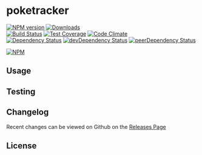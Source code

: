 # poketracker 
[![NPM version](https://badge.fury.io/js/poketracker.svg)](http://badge.fury.io/js/poketracker) [![Downloads](http://img.shields.io/npm/dm/poketracker.svg)](http://badge.fury.io/js/poketracker)   
[![Build Status](https://travis-ci.org//poketracker.svg?branch=master)](https://travis-ci.org//poketracker) [![Test Coverage](https://codeclimate.com/github//poketracker/badges/coverage.svg)](https://codeclimate.com/github//poketracker) [![Code Climate](https://codeclimate.com/github//poketracker/badges/gpa.svg)](https://codeclimate.com/github//poketracker)   
[![Dependency Status](https://david-dm.org//poketracker.svg)](https://david-dm.org//poketracker) [![devDependency Status](https://david-dm.org//poketracker/dev-status.svg)](https://david-dm.org//poketracker#info=devDependencies) [![peerDependency Status](https://david-dm.org//poketracker/peer-status.svg)](https://david-dm.org//poketracker#info=peerDependencies)    


> 

[![NPM](https://nodei.co/npm/poketracker.png?downloads=true&downloadRank=true&stars=true)](https://nodei.co/npm/poketracker)

## Usage


## Testing


## Changelog

Recent changes can be viewed on Github on the [Releases Page](https://github.com//poketracker/releases)

## License


